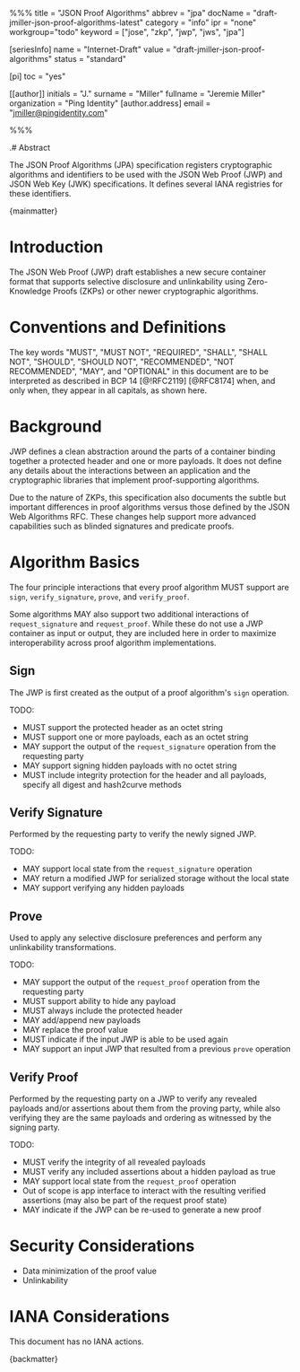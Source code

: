%%%
title = "JSON Proof Algorithms"
abbrev = "jpa"
docName = "draft-jmiller-json-proof-algorithms-latest"
category = "info"
ipr = "none"
workgroup="todo"
keyword = ["jose", "zkp", "jwp", "jws", "jpa"]

[seriesInfo]
name = "Internet-Draft"
value = "draft-jmiller-json-proof-algorithms"
status = "standard"

[pi]
toc = "yes"

[[author]]
initials = "J."
surname = "Miller"
fullname = "Jeremie Miller"
organization = "Ping Identity"
  [author.address]
   email = "jmiller@pingidentity.com"

%%%

.# Abstract

The JSON Proof Algorithms (JPA) specification registers cryptographic algorithms and identifiers to be used with the JSON Web Proof (JWP) and JSON Web Key (JWK) specifications. It defines several IANA registries for these identifiers.

{mainmatter}

# Introduction

The JSON Web Proof (JWP) draft establishes a new secure container format that supports selective disclosure and unlinkability using Zero-Knowledge Proofs (ZKPs) or other newer cryptographic algorithms.

# Conventions and Definitions

The key words "MUST", "MUST NOT", "REQUIRED", "SHALL", "SHALL NOT", "SHOULD",
"SHOULD NOT", "RECOMMENDED", "NOT RECOMMENDED", "MAY", and "OPTIONAL" in this
document are to be interpreted as described in BCP 14 [@!RFC2119] [@RFC8174]
when, and only when, they appear in all capitals, as shown here.

# Background

JWP defines a clean abstraction around the parts of a container binding together a protected header and one or more payloads.  It does not define any details about the interactions between an application and the cryptographic libraries that implement proof-supporting algorithms.

Due to the nature of ZKPs, this specification also documents the subtle but important differences in proof algorithms versus those defined by the JSON Web Algorithms RFC.  These changes help support more advanced capabilities such as blinded signatures and predicate proofs.

# Algorithm Basics

The four principle interactions that every proof algorithm MUST support are `sign`, `verify_signature`, `prove`, and `verify_proof`.

Some algorithms MAY also support two additional interactions of `request_signature` and `request_proof`.  While these do not use a JWP container as input or output, they are included here in order to maximize interoperability across proof algorithm implementations.

## Sign

The JWP is first created as the output of a proof algorithm's `sign` operation.

TODO:
* MUST support the protected header as an octet string
* MUST support one or more payloads, each as an octet string
* MAY support the output of the `request_signature` operation from the requesting party
* MAY support signing hidden payloads with no octet string
* MUST include integrity protection for the header and all payloads, specify all digest and hash2curve methods

## Verify Signature

Performed by the requesting party to verify the newly signed JWP.

TODO:
* MAY support local state from the `request_signature` operation
* MAY return a modified JWP for serialized storage without the local state
* MAY support verifying any hidden payloads

## Prove

Used to apply any selective disclosure preferences and perform any unlinkability transformations.

TODO:
* MAY support the output of the `request_proof` operation from the requesting party
* MUST support ability to hide any payload
* MUST always include the protected header
* MAY add/append new payloads
* MAY replace the proof value
* MUST indicate if the input JWP is able to be used again
* MAY support an input JWP that resulted from a previous `prove` operation

## Verify Proof

Performed by the requesting party on a JWP to verify any revealed payloads and/or assertions about them from the proving party, while also verifying they are the same payloads and ordering as witnessed by the signing party.

TODO:
* MUST verify the integrity of all revealed payloads
* MUST verify any included assertions about a hidden payload as true
* MAY support local state from the `request_proof` operation
* Out of scope is app interface to interact with the resulting verified assertions (may also be part of the request proof state)
* MAY indicate if the JWP can be re-used to generate a new proof

# Security Considerations

* Data minimization of the proof value
* Unlinkability

# IANA Considerations

This document has no IANA actions.

{backmatter}
